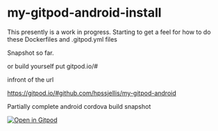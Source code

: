 # my-gitpod-android-install


This presently is a work in progress. Starting to get a feel for how to do these Dockerfiles and .gitpod.yml files


Snapshot so far.



or build yourself put 
gitpod.io/# 

infront of the url

https://gitpod.io/#github.com/hpssjellis/my-gitpod-android



Partially complete android cordova build snapshot

[![Open in Gitpod](https://gitpod.io/button/open-in-gitpod.svg)](https://gitpod.io#snapshot/d2c87aa0-68d6-47f4-89b2-47d60e79b91e)




